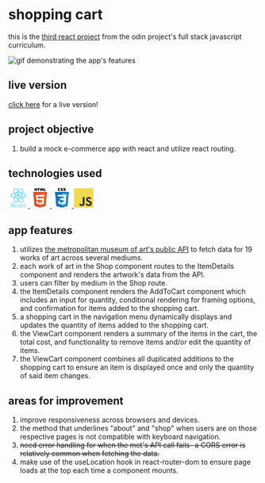 # shopping cart

this is the [third react project](https://www.theodinproject.com/paths/full-stack-javascript/courses/javascript/lessons/shopping-cart) from the odin project's full stack javascript curriculum.

![gif demonstrating the app's features](./shopping-cart-demo.gif)

## live version

[click here](https://jernestmyers.github.io/shopping-cart/) for a live version!

## project objective

1. build a mock e-commerce app with react and utilize react routing.

## technologies used

<p align="left"> 
<a href="https://reactjs.org/" target="_blank"> <img src="https://raw.githubusercontent.com/devicons/devicon/master/icons/react/react-original-wordmark.svg" alt="react" width="40" height="40"/> </a> 
<a href="https://www.w3.org/html/" target="_blank"> <img src="https://raw.githubusercontent.com/devicons/devicon/master/icons/html5/html5-original-wordmark.svg" alt="html5" width="40" height="40"/> </a> 
<a href="https://www.w3schools.com/css/" target="_blank"> <img src="https://raw.githubusercontent.com/devicons/devicon/master/icons/css3/css3-original-wordmark.svg" alt="css3" width="40" height="40"/> </a>
<a href="https://developer.mozilla.org/en-US/docs/Web/JavaScript" target="_blank"> <img src="https://raw.githubusercontent.com/devicons/devicon/master/icons/javascript/javascript-original.svg" alt="javascript" width="40" height="40"/> </a>
</p>

## app features

1. utilizes [the metropolitan museum of art's public API](https://metmuseum.github.io/) to fetch data for 19 works of art across several mediums.
2. each work of art in the Shop component routes to the ItemDetails component and renders the artwork's data from the API.
3. users can filter by medium in the Shop route.
4. the ItemDetails component renders the AddToCart component which includes an input for quantity, conditional rendering for framing options, and confirmation for items added to the shopping cart.
5. a shopping cart in the navigation menu dynamically displays and updates the quantity of items added to the shopping cart.
6. the ViewCart component renders a summary of the items in the cart, the total cost, and functionality to remove items and/or edit the quantity of items.
7. the ViewCart component combines all duplicated additions to the shopping cart to ensure an item is displayed once and only the quantity of said item changes.

## areas for improvement

1. improve responsiveness across browsers and devices.
2. the method that underlines "about" and "shop" when users are on those respective pages is not compatible with keyboard navigation.
3. ~~need error handling for when the met's API call fails- a CORS error is relatively common when fetching the data.~~
4. make use of the useLocation hook in react-router-dom to ensure page loads at the top each time a component mounts.
